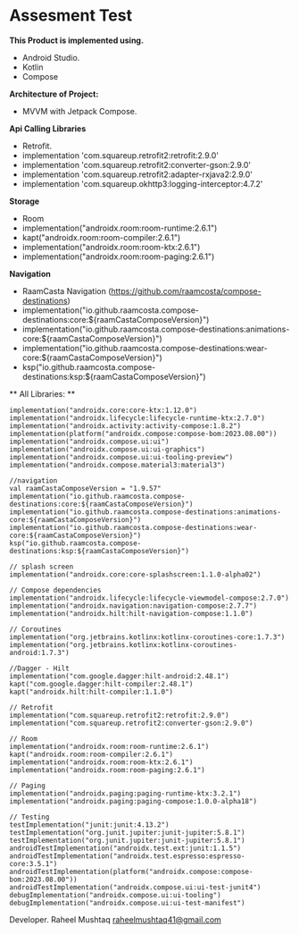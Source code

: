 # Assesment Test

**This Product is implemented using.**

* Android Studio.
* Kotlin
* Compose

**Architecture of Project:**
* MVVM with Jetpack Compose.

**Api Calling Libraries**

* Retrofit.
* implementation 'com.squareup.retrofit2:retrofit:2.9.0'
* implementation 'com.squareup.retrofit2:converter-gson:2.9.0'
* implementation 'com.squareup.retrofit2:adapter-rxjava2:2.9.0'
* implementation 'com.squareup.okhttp3:logging-interceptor:4.7.2'

**Storage**

* Room
* implementation("androidx.room:room-runtime:2.6.1")
* kapt("androidx.room:room-compiler:2.6.1")
* implementation("androidx.room:room-ktx:2.6.1")
* implementation("androidx.room:room-paging:2.6.1")

**Navigation**
* RaamCasta Navigation (https://github.com/raamcosta/compose-destinations)
* implementation("io.github.raamcosta.compose-destinations:core:${raamCastaComposeVersion}")
* implementation("io.github.raamcosta.compose-destinations:animations-core:${raamCastaComposeVersion}")
* implementation("io.github.raamcosta.compose-destinations:wear-core:${raamCastaComposeVersion}")
* ksp("io.github.raamcosta.compose-destinations:ksp:${raamCastaComposeVersion}")



** All Libraries: **

    implementation("androidx.core:core-ktx:1.12.0")
    implementation("androidx.lifecycle:lifecycle-runtime-ktx:2.7.0")
    implementation("androidx.activity:activity-compose:1.8.2")
    implementation(platform("androidx.compose:compose-bom:2023.08.00"))
    implementation("androidx.compose.ui:ui")
    implementation("androidx.compose.ui:ui-graphics")
    implementation("androidx.compose.ui:ui-tooling-preview")
    implementation("androidx.compose.material3:material3")

    //navigation
    val raamCastaComposeVersion = "1.9.57"
    implementation("io.github.raamcosta.compose-destinations:core:${raamCastaComposeVersion}")
    implementation("io.github.raamcosta.compose-destinations:animations-core:${raamCastaComposeVersion}")
    implementation("io.github.raamcosta.compose-destinations:wear-core:${raamCastaComposeVersion}")
    ksp("io.github.raamcosta.compose-destinations:ksp:${raamCastaComposeVersion}")

    // splash screen
    implementation("androidx.core:core-splashscreen:1.1.0-alpha02")

    // Compose dependencies
    implementation("androidx.lifecycle:lifecycle-viewmodel-compose:2.7.0")
    implementation("androidx.navigation:navigation-compose:2.7.7")
    implementation("androidx.hilt:hilt-navigation-compose:1.1.0")

    // Coroutines
    implementation("org.jetbrains.kotlinx:kotlinx-coroutines-core:1.7.3")
    implementation("org.jetbrains.kotlinx:kotlinx-coroutines-android:1.7.3")

    //Dagger - Hilt
    implementation("com.google.dagger:hilt-android:2.48.1")
    kapt("com.google.dagger:hilt-compiler:2.48.1")
    kapt("androidx.hilt:hilt-compiler:1.1.0")

    // Retrofit
    implementation("com.squareup.retrofit2:retrofit:2.9.0")
    implementation("com.squareup.retrofit2:converter-gson:2.9.0")
    
    // Room
    implementation("androidx.room:room-runtime:2.6.1")
    kapt("androidx.room:room-compiler:2.6.1")
    implementation("androidx.room:room-ktx:2.6.1")
    implementation("androidx.room:room-paging:2.6.1")

    // Paging
    implementation("androidx.paging:paging-runtime-ktx:3.2.1")
    implementation("androidx.paging:paging-compose:1.0.0-alpha18")

    // Testing
    testImplementation("junit:junit:4.13.2")
    testImplementation("org.junit.jupiter:junit-jupiter:5.8.1")
    testImplementation("org.junit.jupiter:junit-jupiter:5.8.1")
    androidTestImplementation("androidx.test.ext:junit:1.1.5")
    androidTestImplementation("androidx.test.espresso:espresso-core:3.5.1")
    androidTestImplementation(platform("androidx.compose:compose-bom:2023.08.00"))
    androidTestImplementation("androidx.compose.ui:ui-test-junit4")
    debugImplementation("androidx.compose.ui:ui-tooling")
    debugImplementation("androidx.compose.ui:ui-test-manifest")

Developer.
Raheel Mushtaq raheelmushtaq41@gmail.com
